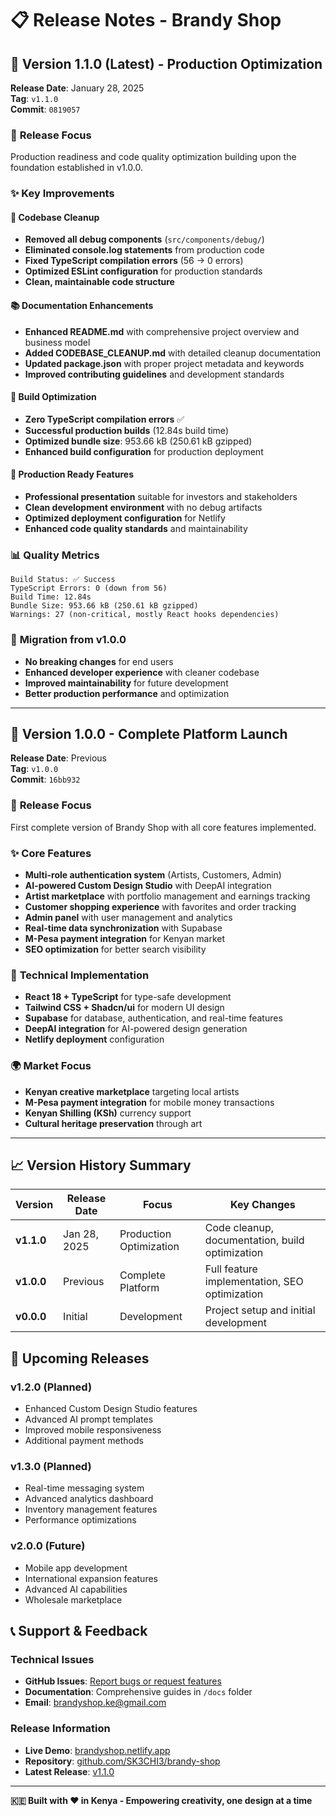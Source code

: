 # 📋 Release Notes - Brandy Shop

## 🚀 Version 1.1.0 (Latest) - Production Optimization
**Release Date**: January 28, 2025  
**Tag**: `v1.1.0`  
**Commit**: `0819057`

### 🎯 **Release Focus**
Production readiness and code quality optimization building upon the foundation established in v1.0.0.

### ✨ **Key Improvements**

#### 🧹 **Codebase Cleanup**
- **Removed all debug components** (`src/components/debug/`)
- **Eliminated console.log statements** from production code
- **Fixed TypeScript compilation errors** (56 → 0 errors)
- **Optimized ESLint configuration** for production standards
- **Clean, maintainable code structure**

#### 📚 **Documentation Enhancements**
- **Enhanced README.md** with comprehensive project overview and business model
- **Added CODEBASE_CLEANUP.md** with detailed cleanup documentation
- **Updated package.json** with proper project metadata and keywords
- **Improved contributing guidelines** and development standards

#### 🔧 **Build Optimization**
- **Zero TypeScript compilation errors** ✅
- **Successful production builds** (12.84s build time)
- **Optimized bundle size**: 953.66 kB (250.61 kB gzipped)
- **Enhanced build configuration** for production deployment

#### 🚀 **Production Ready Features**
- **Professional presentation** suitable for investors and stakeholders
- **Clean development environment** with no debug artifacts
- **Optimized deployment configuration** for Netlify
- **Enhanced code quality standards** and maintainability

### 📊 **Quality Metrics**
```
Build Status: ✅ Success
TypeScript Errors: 0 (down from 56)
Build Time: 12.84s
Bundle Size: 953.66 kB (250.61 kB gzipped)
Warnings: 27 (non-critical, mostly React hooks dependencies)
```

### 🔄 **Migration from v1.0.0**
- **No breaking changes** for end users
- **Enhanced developer experience** with cleaner codebase
- **Improved maintainability** for future development
- **Better production performance** and optimization

---

## 🎉 Version 1.0.0 - Complete Platform Launch
**Release Date**: Previous  
**Tag**: `v1.0.0`  
**Commit**: `16bb932`

### 🎯 **Release Focus**
First complete version of Brandy Shop with all core features implemented.

### ✨ **Core Features**
- **Multi-role authentication system** (Artists, Customers, Admin)
- **AI-powered Custom Design Studio** with DeepAI integration
- **Artist marketplace** with portfolio management and earnings tracking
- **Customer shopping experience** with favorites and order tracking
- **Admin panel** with user management and analytics
- **Real-time data synchronization** with Supabase
- **M-Pesa payment integration** for Kenyan market
- **SEO optimization** for better search visibility

### 🔧 **Technical Implementation**
- **React 18 + TypeScript** for type-safe development
- **Tailwind CSS + Shadcn/ui** for modern UI design
- **Supabase** for database, authentication, and real-time features
- **DeepAI integration** for AI-powered design generation
- **Netlify deployment** configuration

### 🌍 **Market Focus**
- **Kenyan creative marketplace** targeting local artists
- **M-Pesa payment integration** for mobile money transactions
- **Kenyan Shilling (KSh)** currency support
- **Cultural heritage preservation** through art

---

## 📈 **Version History Summary**

| Version | Release Date | Focus | Key Changes |
|---------|-------------|-------|-------------|
| **v1.1.0** | Jan 28, 2025 | Production Optimization | Code cleanup, documentation, build optimization |
| **v1.0.0** | Previous | Complete Platform | Full feature implementation, SEO optimization |
| **v0.0.0** | Initial | Development | Project setup and initial development |

## 🔮 **Upcoming Releases**

### **v1.2.0** (Planned)
- Enhanced Custom Design Studio features
- Advanced AI prompt templates
- Improved mobile responsiveness
- Additional payment methods

### **v1.3.0** (Planned)
- Real-time messaging system
- Advanced analytics dashboard
- Inventory management features
- Performance optimizations

### **v2.0.0** (Future)
- Mobile app development
- International expansion features
- Advanced AI capabilities
- Wholesale marketplace

## 📞 **Support & Feedback**

### **Technical Issues**
- **GitHub Issues**: [Report bugs or request features](https://github.com/SK3CHI3/brandy-shop/issues)
- **Documentation**: Comprehensive guides in `/docs` folder
- **Email**: brandyshop.ke@gmail.com

### **Release Information**
- **Live Demo**: [brandyshop.netlify.app](https://brandyshop.netlify.app)
- **Repository**: [github.com/SK3CHI3/brandy-shop](https://github.com/SK3CHI3/brandy-shop)
- **Latest Release**: [v1.1.0](https://github.com/SK3CHI3/brandy-shop/releases/tag/v1.1.0)

---

**🇰🇪 Built with ❤️ in Kenya - Empowering creativity, one design at a time**
